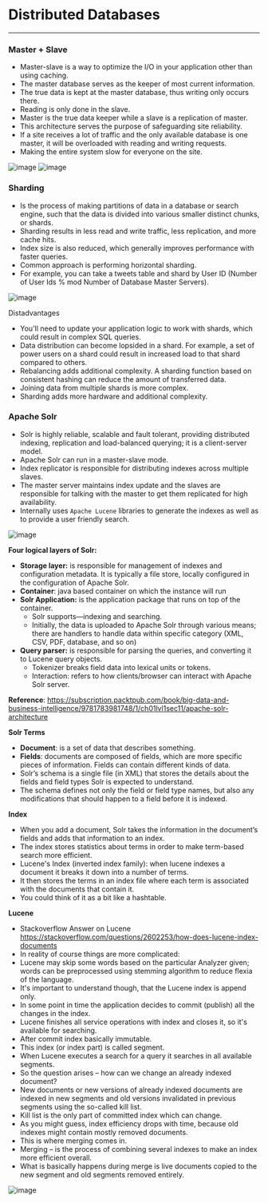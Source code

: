 # Distributed Databases 
______

### Master + Slave
- Master-slave is a way to optimize the I/O in your application other than
  using caching.  
- The master database serves as the keeper of most current information.
- The true data is kept at the master database, thus writing only occurs there.
- Reading is only done in the slave. 
- Master is the true data keeper while a slave is a replication of master.
- This architecture serves the purpose of safeguarding site reliability. 
- If a site receives a lot of traffic and the only available database is one
  master, it will be overloaded with reading and writing requests. 
- Making the entire system slow for everyone on the site.

![image](../assets/masterslave.png)
![image](../assets/masterslave2.png)

### Sharding 
- Is the process of making partitions of data in a database or search engine,
  such that the data is divided into various smaller distinct chunks, or
  shards. 
- Sharding results in less read and write traffic, less replication, and more cache hits.
- Index size is also reduced, which generally improves performance with faster queries. 
- Common approach is performing horizontal sharding.  
- For example, you can take a tweets table and shard by User ID (Number of User
  Ids  % mod Number of Database Master Servers). 

![image](../assets/sharding.png)

<span class="label label-warning">Distadvantages</span>
- You'll need to update your application logic to work with shards, which could
result in complex SQL queries. 
- Data distribution can become lopsided in a shard. For example, a set of power
users on a shard could result in increased load to that shard compared to
others. 
- Rebalancing adds additional complexity. A sharding function based on consistent
hashing can reduce the amount of transferred data. 
- Joining data from multiple shards is more complex.
- Sharding adds more hardware and additional complexity.

### Apache Solr 
- Solr is highly reliable, scalable and fault tolerant, providing distributed
  indexing, replication and load-balanced querying; it is a client-server
  model. 
- Apache Solr can run in a master-slave mode. 
- Index replicator is responsible for distributing indexes across multiple slaves. 
- The master server maintains index update and the slaves are responsible for
  talking with the master to get them replicated for high availability. 
- Internally uses `Apache Lucene` libraries to generate the indexes as well as
  to provide a user friendly search.

![image](../assets/solr.png)

**Four logical layers of Solr:**
- **Storage layer:** is responsible for management of indexes and configuration
  metadata. It is typically a file store, locally configured in the
  configuration of Apache Solr. 
- **Container**: java based container on which the instance will run
- **Solr Application:** is the application package that runs on top of the container.
  - Solr supports—indexing and searching.  
  - Initially, the data is uploaded to Apache Solr through various means; there
  are handlers to handle data within specific category (XML, CSV, PDF, database, and so on)
- **Query parser:** is responsible for parsing the queries, and converting it
  to Lucene query objects. 
  - Tokenizer breaks field data into lexical units or tokens.  
  - Interaction: refers to how clients/browser can interact with Apache Solr server. 

**Reference**: https://subscription.packtpub.com/book/big-data-and-business-intelligence/9781783981748/1/ch01lvl1sec11/apache-solr-architecture

**Solr Terms**
- **Document**:  is a set of data that describes something. 
- **Fields**: documents are composed of fields, which are more specific pieces
  of information. Fields can contain different kinds of data. 
- Solr’s schema is a single file (in XML) that stores the details about the
  fields and field types Solr is expected to understand.  
- The schema defines not only the field or field type names, but also any
  modifications that should happen to a field before it is indexed. 

**Index**
- When you add a document, Solr takes the information in the document’s fields
  and adds that information to an index.  
- The index stores statistics about terms in order to make term-based search
  more efficient.  
- Lucene's Index (inverted index family): when lucene indexes a document it
  breaks it down into a number of terms.  
- It then stores the terms in an index file where each term is associated with
  the documents that contain it.  
- You could think of it as a bit like a hashtable. 

**Lucene**
- Stackoverflow Answer on Lucene
https://stackoverflow.com/questions/2602253/how-does-lucene-index-documents
- In reality of course things are more complicated:
- Lucene may skip some words based on the particular Analyzer given;
  words can be preprocessed using stemming algorithm to reduce flexia of the
  language. 
- It's important to understand though, that the Lucene index is append only. 
- In some point in time the application decides to commit (publish) all the
  changes in the index.  
- Lucene finishes all service operations with index and closes it, so it's
  available for searching.  
- After commit index basically immutable. 
- This index (or index part) is called segment. 
- When Lucene executes a search for a query it searches in all available segments.
- So the question arises – how can we change an already indexed document?
- New documents or new versions of already indexed documents are indexed in new
  segments and old versions invalidated in previous segments using the
  so-called kill list.  
- Kill list is the only part of committed index which can change.
- As you might guess, index efficiency drops with time, because old indexes
  might contain mostly removed documents. 
- This is where merging comes in. 
- Merging – is the process of combining several indexes to make an index more
  efficient overall.  
- What is basically happens during merge is live documents copied to the new
  segment and old segments removed entirely. 

![image](../assets/solr2.png)
